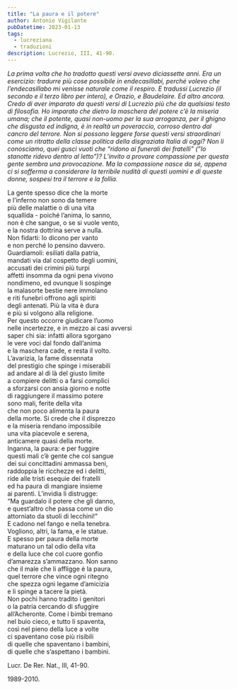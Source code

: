 ```yaml
---
title: "La paura e il potere"
author: Antonio Vigilante
pubDatetime: 2023-01-13
tags: 
  - lucreziana
  - traduzioni
description: Lucrezio, III, 41-90.
---
```


_La prima volta che ho tradotto questi versi avevo diciassette anni. Era un esercizio: tradurre più cose possibile in endecasillabi, perché volevo che l’endecasillabo mi venisse naturale come il respiro. E tradussi Lucrezio (il secondo e il terzo libro per intero), e Orazio, e Baudelaire. Ed altro ancora. Credo di aver imparato da questi versi di Lucrezio più che da qualsiasi testo di filosofia. Ho imparato che dietro la maschera del potere c’è la miseria umana; che il potente, quasi non-uomo per la sua arroganza, per il ghigno che disgusta ed indigna, è in realtà un poveraccio, corroso dentro dal cancro del terrore. Non si possono leggere forse questi versi straordinari come un ritratto della classe politica della disgraziata Italia di oggi? Non li conosciamo, quei gusci vuoti che “ridono ai funerali dei fratelli” (”Io stanotte ridevo dentro al letto”)? L’invito a provare compassione per questa gente sembra una provocazione. Ma la compassione nasce da sé, appena ci si sofferma a considerare la terribile nudità di questi uomini e di queste donne, sospesi tra il terrore e la follia._


La gente spesso dice che la morte  
e l’inferno non sono da temere  
più delle malattie o di una vita  
squallida - poiché l’anima, lo sanno,  
non è che sangue, o se si vuole vento,  
e la nostra dottrina serve a nulla.  
Non fidarti: lo dicono per vanto  
e non perché lo pensino davvero.  
Guardiamoli: esiliati dalla patria,  
mandati via dal cospetto degli uomini,  
accusati dei crimini più turpi  
affetti insomma da ogni pena vivono  
nondimeno, ed ovunque li sospinge  
la malasorte bestie nere immolano  
e riti funebri offrono agli spiriti  
degli antenati. Più la vita è dura  
e più si volgono alla religione.  
Per questo occorre giudicare l’uomo  
nelle incertezze, e in mezzo ai casi avversi  
saper chi sia: infatti allora sgorgano  
le vere voci dal fondo dall’anima  
e la maschera cade, e resta il volto.  
L’avarizia, la fame dissennata  
del prestigio che spinge i miserabili  
ad andare al di là del giusto limite  
a compiere delitti o a farsi complici  
a sforzarsi con ansia giorno e notte  
di raggiungere il massimo potere  
sono mali, ferite della vita  
che non poco alimenta la paura  
della morte. Si crede che il disprezzo  
e la miseria rendano impossibile  
una vita piacevole e serena,  
anticamere quasi della morte.  
Inganna, la paura: e per fuggire  
questi mali c’è gente che col sangue  
dei sui concittadini ammassa beni,  
raddoppia le ricchezze ed i delitti,  
ride alle tristi esequie dei fratelli  
ed ha paura di mangiare insieme  
ai parenti. L’invidia li distrugge:  
“Ma guardalo il potere che gli danno,  
e quest’altro che passa come un dio  
attorniato da stuoli di lecchini!”  
E cadono nel fango e nella tenebra.  
Vogliono, altri, la fama, e le statue.  
E spesso per paura della morte  
maturano un tal odio della vita  
e della luce che col cuore gonfio  
d’amarezza s’ammazzano. Non sanno  
che il male che li affligge è la paura,  
quel terrore che vince ogni ritegno  
che spezza ogni legame d’amicizia  
e li spinge a tacere la pietà.  
Non pochi hanno tradito i genitori  
o la patria cercando di sfuggire  
all’Acheronte. Come i bimbi tremano  
nel buio cieco, e tutto li spaventa,  
così nel pieno della luce a volte  
ci spaventano cose più risibili  
di quelle che spaventano i bambini,  
di quelle che s’aspettano i bambini.

Lucr. De Rer. Nat., III, 41-90.

1989-2010.
